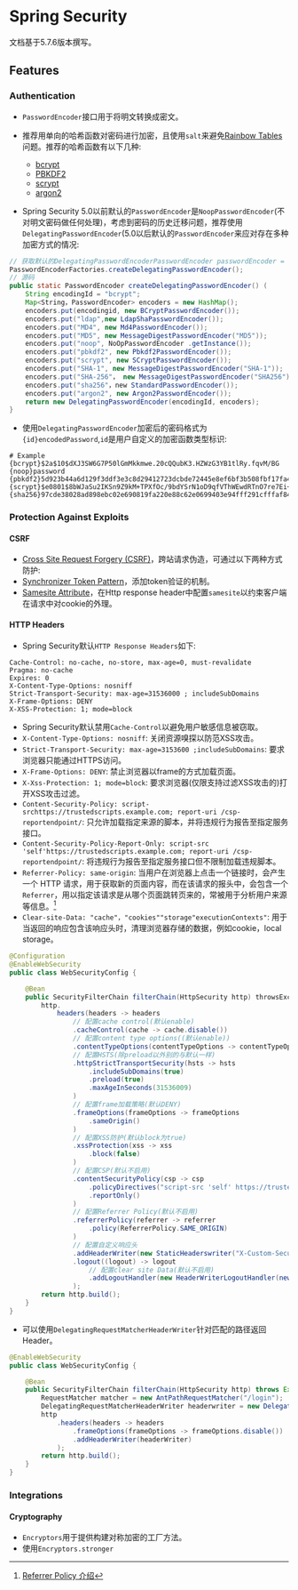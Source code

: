 # Spring Security

文档基于5.7.6版本撰写。

## Features

### Authentication

- `PasswordEncoder`接口用于将明文转换成密文。

- 推荐用单向的哈希函数对密码进行加密，且使用`salt`来避免[Rainbow Tables](https://zhuanlan.zhihu.com/p/105578739)问题。推荐的哈希函数有以下几种:
    - [bcrypt](https://docs.spring.io/spring-security/reference/5.7/features/authentication/password-storage.html#authentication-password-storage-bcrypt)
    - [PBKDF2](https://docs.spring.io/spring-security/reference/5.7/features/authentication/password-storage.html#authentication-password-storage-pbkdf2)
    - [scrypt](https://docs.spring.io/spring-security/reference/5.7/features/authentication/password-storage.html#authentication-password-storage-scrypt)
    - [argon2](https://docs.spring.io/spring-security/reference/5.7/features/authentication/password-storage.html#authentication-password-storage-argon2)

- Spring Security 5.0以前默认的`PasswordEncoder`是`NoopPasswordEncoder`(不对明文密码做任何处理)，考虑到密码的历史迁移问题，推荐使用`DelegatingPasswordEncoder`(5.0以后默认的`PasswordEncoder`来应对存在多种加密方式的情况:

```java
// 获取默认的DelegatingPasswordEncoderPasswordEncoder passwordEncoder =
PasswordEncoderFactories.createDelegatingPasswordEncoder();
// 源码
public static PasswordEncoder createDelegatingPasswordEncoder() (
    String encodingId = "bcrypt";
    Map<String，PasswordEncoder> encoders = new HashMap();
    encoders.put(encodingid, new BCryptPasswordEncoder());
    encoders.put("ldap",new LdapShaPasswordEncoder());
    encoders.put("MD4", new Md4PasswordEncoder());
    encoders.put("MD5", new MessageDigestPasswordEncoder("MD5"));
    encoders.put("noop", NoOpPasswordEncoder .getInstance());
    encoders.put("pbkdf2", new Pbkdf2PasswordEncoder());
    encoders.put("scrypt", new SCryptPasswordEncoder());
    encoders.put("SHA-1", new MessageDigestPasswordEncoder("SHA-1"));
    encoders.put("SHA-256"， new MessageDigestPasswordEncoder("SHA256"))
    encoders.put("sha256"，new StandardPasswordEncoder());
    encoders.put("argon2", new Argon2PasswordEncoder());
    return new DelegatingPasswordEncoder(encodingId, encoders);
}
```

- 使用`DelegatingPasswordEncoder`加密后的密码格式为`{id}encodedPassword`,`id`是用户自定义的加密函数类型标识:

```
# Example
{bcrypt}$2a$10$dXJ3SW6G7P50lGmMkkmwe.20cQQubK3.HZWzG3YB1tlRy.fqvM/BG
{noop}password
{pbkdf2}5d923b44a6d129f3ddf3e3c8d29412723dcbde72445e8ef6bf3b508fbf17fa4ed4d6b99ca763d8dc
{scrypt}$e0801$8bWJaSu2IKSn9Z9kM+TPXfOc/9bdYSrN1oD9qfVThWEwdRTnO7re7Ei+fUZRJ68k9lTyuTeUp4of4g24hHnazw==$OAOec05+bXxvuu/1qZ6NUR+xQYvYv7BeL1QxwRpY5Pc=
{sha256}97cde38028ad898ebc02e690819fa220e88c62e0699403e94fff291cfffaf8410849f27605abcbc0
```

### Protection Against Exploits

#### CSRF

- [Cross Site Request Forgery (CSRF)](https://en.wikipedia.org/wiki/Cross-site_request_forgery)，跨站请求伪造，可通过以下两种方式防护:
- [Synchronizer Token Pattern](https://docs.spring.io/spring-security/reference/5.7/features/exploits/csrf.html#csrf-protection-stp)，添加token验证的机制。
- [Samesite Attribute](https://docs.spring.io/spring-security/reference/5.7/features/exploits/csrf.html#csrf-protection-ssa)，在Http response header中配置`samesite`以约束客户端在请求中对cookie的外理。

#### HTTP Headers

- Spring Security默认`HTTP Response Headers`如下:

```
Cache-Control: no-cache, no-store, max-age=0, must-revalidate
Pragma: no-cache
Expires: 0
X-Content-Type-Options: nosniff
Strict-Transport-Security: max-age=31536000 ; includeSubDomains
X-Frame-Options: DENY
X-XSS-Protection: 1; mode=block
```

- Spring Security默认禁用`Cache-Control`以避免用户敏感信息被窃取。
- `X-Content-Type-Options: nosniff`: 关闭资源嗅探以防范XSS攻击。
- `Strict-Transport-Security: max-age=3153600 ;includeSubDomains`: 要求浏览器只能通过HTTPS访问。
- `X-Frame-Options: DENY`: 禁止浏览器以frame的方式加载页面。
- `X-Xss-Protection: 1; mode=block`: 要求浏览器(仅限支持过滤XSS攻击的)打开XSS攻击过滤。
- `Content-Security-Policy: script-srchttps://trustedscripts.example.com; report-uri /csp-reportendpoint/`: 只允许加载指定来源的脚本，并将违规行为报告至指定服务接口。
- `Content-Security-Policy-Report-Only: script-src 'self'https://trustedscripts.example.com; report-uri /csp-reportendpoint/`: 将违规行为报告至指定服务接口但不限制加载违规脚本。
- `Referrer-Policy: same-origin`: 当用户在浏览器上点击一个链接时，会产生一个 HTTP 请求，用于获取新的页面内容，而在该请求的报头中，会包含一个`Referrer`，用以指定该请求是从哪个页面跳转页来的，常被用于分析用户来源等信息。[^1]
- `Clear-site-Data: "cache"，"cookies""storage"executionContexts"`: 用于当返回的响应包含该响应头时，清理浏览器存储的数据，例如cookie，local storage。

```java
@Configuration
@EnableWebSecurity
public class WebSecurityConfig {

    @Bean
    public SecurityFilterChain filterChain(HttpSecurity http) throwsException
        http.
            headers(headers -> headers
                // 配置cache control(默认enable)
                .cacheControl(cache -> cache.disable())
                // 配置content type options((默认enable))
                .contentTypeOptions(contentTypeOptions -> contentTypeOptions.disable())
                // 配置HSTS(除preload以外别的与默认一样)
                .httpStrictTransportSecurity(hsts -> hsts
                    .includeSubDomains(true)
                    .preload(true)
                    .maxAgeInSeconds(31536009)
                )
                // 配置frame加载策略(默认DENY)
                .frameOptions(frameOptions -> frameOptions
                    .sameOrigin()
                )
                // 配置XSS防护(默认block为true)
                .xssProtection(xss -> xss
                    .block(false)
                )
                // 配置CSP(默认不启用)
                .contentSecurityPolicy(csp -> csp
                    .policyDirectives("script-src 'self' https://trustedscripts.example.com; object-src https://trustedplugins.example.com; report-uri /csp-report-endpoint/")
                    .reportOnly()
                )
                // 配置Referrer Policy(默认不启用)
                .referrerPolicy(referrer -> referrer
                    .policy(ReferrerPolicy.SAME_ORIGIN)
                )
                // 配置自定义响应头
                .addHeaderWriter(new StaticHeaderswriter("X-Custom-Security-Header", "header-value"))
                .logout((logout) -> logout
                    // 配置clear site Data(默认不启用)
                    .addLogoutHandler(new HeaderWriterLogoutHandler(newClearsiteDataHeaderwriter(CACHE，COOKIES)))
                );
        return http.build();
    }
}
```

- 可以使用`DelegatingRequestMatcherHeaderWriter`针对匹配的路径返回Header。

```java
@EnableWebSecurity
public class WebSecurityConfig {

    @Bean
    public SecurityFilterChain filterChain(HttpSecurity http) throws Exception (
        RequestMatcher matcher = new AntPathRequestMatcher("/login");
        DelegatingRequestMatcherHeaderWriter headerwriter = new DelegatingRequestMatcherHeaderwriter(matcher, new XFrame0ptionsHeaderwriter());
        http
            .headers(headers -> headers
                .frameOptions(frameOptions -> frameOptions.disable())
                .addHeaderWriter(headerWriter)
            );
        return http.build();
    }
}
```

### Integrations

#### Cryptography

- `Encryptors`用于提供构建对称加密的工厂方法。
- 使用`Encryptors.stronger`


[^1]: [Referrer Policy 介绍](https://www.cnblogs.com/caixw/p/referrer-policy.html)